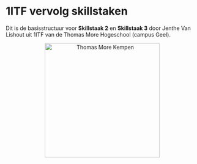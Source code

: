 # 1ITF vervolg skillstaken 
Dit is de basisstructuur voor **Skillstaak 2** en **Skillstaak 3** door Jenthe Van Lishout uit 1ITF van de Thomas More Hogeschool (campus Geel).

<p align="center">
    <img src="https://www.thomasmore.be/themes/wundertheme/logo.svg" alt="Thomas More Kempen" width="300" />
</p>

